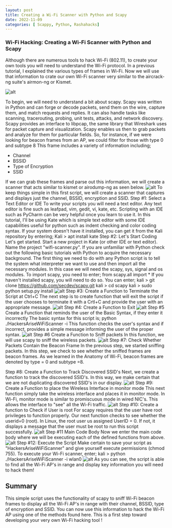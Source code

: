 ```yaml
---
layout: post
title: Creating a Wi-Fi Scanner with Python and Scapy
date: 2022-11-09
categories: [ Scappy, Python, Rashahacks]
---
```

### Wi-Fi Hacking: Creating a Wi-Fi Scanner with Python and Scapy 

Although there are numerous tools to hack Wi-Fi (802.11), to create your own tools you will need to understand the Wi-Fi protocol. In a previous tutorial, I explained the various types of frames in Wi-Fi. Now we will use that information to crate our own Wi-Fi scanner very similar to the aircrack-ng suite's airmon-ng or Kismet.

![alt](https://rashahacks.com/content/images/2022/11/6a4a49_7a739a0a2f1d4d2aaadc442e2142fd44-mv2.webp)

To begin, we will need to understand a bit about scapy. Scapy was written in Python and can  forge or decode packets, send them on the wire, capture them, and match requests and replies. It can also handle tasks like scanning, tracerouting, probing, unit tests, attacks, and network discovery. Scapy provides an interface to libpcap, the same library that Wireshark uses for packet capture and visualization. Scapy enables us then to grab packets and analyze for them for particular fields. So, for instance, if we were looking for beacon frames from an AP, we could filter for those with type 0 and subtype 8
This frame includes a variety of information including;

- Channel
- BSSID
- Type of Encryption
- SSID

If we can grab these frames and parse out this information, we will create a scanner that acts similar to kismet or airodump-ng as seen below.
![alt](https://rashahacks.com/content/images/2022/11/6a4a49_713c08d40a31490cbc320ab26281cd88-mv2.webp)
To keep things simple in this first script, we will create a scanner that captures and displays just the channel, BSSID, encryption and SSID.
Step #1: Select a Text Editor or IDE
To write your scripts you will need a text editor. Any text editor is fine such as leafpad, vim, gedit, vi, kate, etc. Scripting with an IDE such as PyCharm can be very helpful once you learn to use it.
In this tutorial, I'll be using Kate which is simple text editor with some IDE capabilities useful for python such as indent checking and color coding syntax. If your system doesn't have it installed, you can get it from the Kali repository by entering;
Kali > apt install kate
Step #2: Let's Start Coding
Let's get started. Start a new project in Kate (or other IDE or text editor). Name the project "wifi-scanner.py". If you are unfamiliar with Python check out the following basic tutorials with Python to acquire the necessary background.
The first thing we need to do with any Python script is to tell the system what interpreter we want to use and then import all the necessary modules. In this case we will need the scapy, sys, signal and os modules. To import scapy, you need to enter;
from scapy.all import *
If you haven't installed scapy, you will need to do so. You can enter;
kali > git clone https://github.com/secdev/scapy.git
kali > cd scapy
kali > sudo python setup.py install
![alt](https://rashahacks.com/content/images/2022/11/6a4a49_94eb2dd28b3340b79503d15527876b8d-mv2.webp)
Step #3: Create a Function to Terminate the Script at Ctrl+C
The next step is to create function that will exit the script if the user chooses to terminate it with a Crtl+C and provide the user with an appropriate message.
![alt](https://rashahacks.com/content/images/2022/11/6a4a49_a944ce1fb7ff4d369216d3a24b0ea9b0-mv2.webp)
Step #4: Create a Function to Exit
![alt](https://rashahacks.com/content/images/2022/11/6a4a49_2ea9bfc8b8a84664ad501479a9417702-mv2.webp)
Step #5 Create a Function that reminds the user of the Basic Syntax, if they enter it incorrectly
The basic syntax for this script is;
python ./HackersAriseWiFiScanner -i <interface>
This function checks the user's syntax and if incorrect, provides a simple message informing the user of the proper syntax.
![alt](https://rashahacks.com/content/images/2022/11/6a4a49_cd003868a33f4788b2048bdd30a5102e-mv2.webp)
Step #6 Create a Function to Sniff packets
In this function, we will use scapy to sniff the wireless packets.
![alt](https://rashahacks.com/content/images/2022/11/6a4a49_8e5d1918d65f4f09aab42df675691d73-mv2.webp)
Step #7: Check Whether Packets Contain the Beacon Frame
In the previous step, we started sniffing packets. In this step, we check to see whether the sniffed frames are beacon frames. As we learned in the Anatomy of Wi-Fi, beacon frames are denoted by type = 0 and subtype =8.

Step #8: Create a Function to Track Discovered SSID's
Next, we create a function to track the discovered SSID's. In this way, we make certain that we are not duplicating discovered SSID's in our display.
![alt](https://rashahacks.com/content/images/2022/11/6a4a49_8940600ee63b41a99b6abce9ad9528ab-mv2.webp)
Step #9: Create a Function to place the Wireless Interface in monitor mode
This next function simply take the wireless interface and places it in monitor mode. In Wi-Fi, monitor mode is similar to promiscuous mode in wired NIC's. This allows the interface to "see" all the Wi-Fi traffic.
![alt](https://rashahacks.com/content/images/2022/11/6a4a49_8e5d1918d65f4f09aab42df675691d73-mv2.webp)
Step #10: Create a function to Check if User is root
For scapy requires that the user have root privileges to function properly. Our next function checks to see whether the userid=0 (root). In Linux, the root user us assigned UserID = 0. If not, it displays a message that the user must be root to run this script successfully.
![alt](https://rashahacks.com/content/images/2022/11/6a4a49_d33850fe6c83425bbb40d240c0715275-mv2.webp)
Step #11 Main Code Body
Now we enter the main code body where we will be executing each of the defined functions from above.
![alt](https://rashahacks.com/content/images/2022/11/6a4a49_440995ba09ad4e5d80c2127d48190c25-mv2.webp)
Step #12: Execute the Script
Make certain to save your script as "HackersAriseWiFiScanner" and give yourself execute permissions (chmod 755).
To execute your Wi-Fi scanner, enter;
kali > python ./HackersAriseWiFiScanner -i wlan0
![alt](https://rashahacks.com/content/images/2022/11/6a4a49_2ebc01ce0fb546c5a3578dc72cbfe4fb-mv2.webp)
As you can see, the script is able to find all the Wi-Fi AP's in range and display key information you will need to hack them!
## Summary
This simple script  uses the functionality of scapy to sniff Wi-Fi beacon frames to display all the Wi-Fi AP's in range with their channel, BSSID, type of encryption and SSID. You can now use this information to hack the Wi-Fi AP using one of the methods found here.
This is a first step toward developing your very own Wi-Fi hacking tool !
